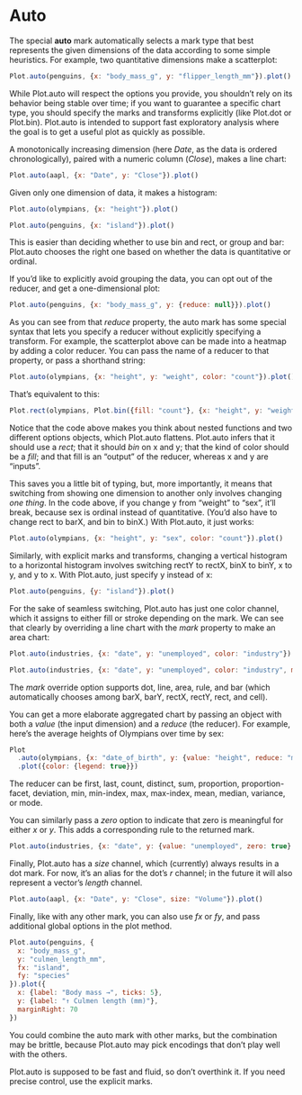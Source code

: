 # Auto

The special **auto** mark automatically selects a mark type that best represents the given dimensions of the data according to some simple heuristics. For example, two quantitative dimensions make a scatterplot:

```js
Plot.auto(penguins, {x: "body_mass_g", y: "flipper_length_mm"}).plot()
```

While Plot.auto will respect the options you provide, you shouldn’t rely on its behavior being stable over time; if you want to guarantee a specific chart type, you should specify the marks and transforms explicitly (like Plot.dot or Plot.bin). Plot.auto is intended to support fast exploratory analysis where the goal is to get a useful plot as quickly as possible.

A monotonically increasing dimension (here *Date*, as the data is ordered chronologically), paired with a numeric column (*Close*), makes a line chart:

```js
Plot.auto(aapl, {x: "Date", y: "Close"}).plot()
```

Given only one dimension of data, it makes a histogram:

```js
Plot.auto(olympians, {x: "height"}).plot()
```

```js
Plot.auto(penguins, {x: "island"}).plot()
```

This is easier than deciding whether to use bin and rect, or group and bar: Plot.auto chooses the right one based on whether the data is quantitative or ordinal.

If you’d like to explicitly avoid grouping the data, you can opt out of the reducer, and get a one-dimensional plot:

```js
Plot.auto(penguins, {x: "body_mass_g", y: {reduce: null}}).plot()
```

As you can see from that _reduce_ property, the auto mark has some special syntax that lets you specify a reducer without explicitly specifying a transform. For example, the scatterplot above can be made into a heatmap by adding a color reducer. You can pass the name of a reducer to that property, or pass a shorthand string:

```js
Plot.auto(olympians, {x: "height", y: "weight", color: "count"}).plot()
```

That’s equivalent to this:

```js
Plot.rect(olympians, Plot.bin({fill: "count"}, {x: "height", y: "weight"})).plot()
```

Notice that the code above makes you think about nested functions and two different options objects, which Plot.auto flattens. Plot.auto infers that it should use a _rect_; that it should _bin_ on x and y; that the kind of color should be a _fill_; and that fill is an “output” of the reducer, whereas x and y are “inputs”.

This saves you a little bit of typing, but, more importantly, it means that switching from showing one dimension to another only involves changing _one thing_. In the code above, if you change y from “weight” to “sex”, it’ll break, because sex is ordinal instead of quantitative. (You’d also have to change rect to barX, and bin to binX.) With Plot.auto, it just works:

```js
Plot.auto(olympians, {x: "height", y: "sex", color: "count"}).plot()
```

Similarly, with explicit marks and transforms, changing a vertical histogram to a horizontal histogram involves switching rectY to rectX, binX to binY, x to y, and y to x. With Plot.auto, just specify y instead of x:

```js
Plot.auto(penguins, {y: "island"}).plot()
```

For the sake of seamless switching, Plot.auto has just one color channel, which it assigns to either fill or stroke depending on the mark. We can see that clearly by overriding a line chart with the _mark_ property to make an area chart:

```js
Plot.auto(industries, {x: "date", y: "unemployed", color: "industry"}).plot()
```

```js
Plot.auto(industries, {x: "date", y: "unemployed", color: "industry", mark: "area"}).plot()
```

The _mark_ override option supports dot, line, area, rule, and bar (which automatically chooses among barX, barY, rectX, rectY, rect, and cell).

You can get a more elaborate aggregated chart by passing an object with both a _value_ (the input dimension) and a _reduce_ (the reducer). For example, here’s the average heights of Olympians over time by sex:

```js
Plot
  .auto(olympians, {x: "date_of_birth", y: {value: "height", reduce: "mean"}, color: "sex", mark: "line"})
  .plot({color: {legend: true}})
```

The reducer can be first, last, count, distinct, sum, proportion, proportion-facet, deviation, min, min-index, max, max-index, mean, median, variance, or mode.

You can similarly pass a *zero* option to indicate that zero is meaningful for either _x_ or _y_. This adds a corresponding rule to the returned mark.

```js
Plot.auto(industries, {x: "date", y: {value: "unemployed", zero: true}, color: "industry"}).plot()
```

Finally, Plot.auto has a _size_ channel, which (currently) always results in a dot mark. For now, it’s an alias for the dot’s _r_ channel; in the future it will also represent a vector’s _length_ channel.

```js
Plot.auto(aapl, {x: "Date", y: "Close", size: "Volume"}).plot()
```

Finally, like with any other mark, you can also use _fx_ or _fy_, and pass additional global options in the plot method.

```js
Plot.auto(penguins, {
  x: "body_mass_g",
  y: "culmen_length_mm",
  fx: "island",
  fy: "species"
}).plot({
  x: {label: "Body mass →", ticks: 5},
  y: {label: "↑ Culmen length (mm)"},
  marginRight: 70
})
```

You could combine the auto mark with other marks, but the combination may be brittle, because Plot.auto may pick encodings that don’t play well with the others.

Plot.auto is supposed to be fast and fluid, so don’t overthink it. If you need precise control, use the explicit marks.
